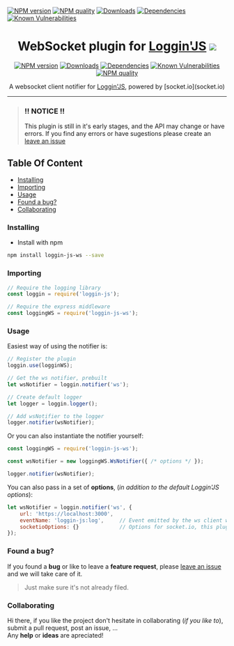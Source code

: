 [![NPM version][npm-image]][npm-url]
[![NPM quality][code-quality-badge]][code-quality-link]
[![Downloads][downloads-badge]][downloads-link]
[![Dependencies][dependencies-badge]][dependencies-link]
[![Known Vulnerabilities][vulnerabilities-badge]][vulnerabilities-link]

<!-- Links -->
[npm-image]: https://img.shields.io/npm/v/loggin-js-ws.svg?style=flat-square
[npm-url]: https://npmjs.org/package/loggin-js-ws

[travis-image]: https://img.shields.io/travis/nombrekeff/loggin-js-ws.svg?style=flat-square
[travis-url]: https://travis-ci.org/nombrekeff/loggin-js-ws

[code-quality-badge]: http://npm.packagequality.com/shield/loggin-js-ws.svg?style=flat-square
[code-quality-link]: https://packagequality.com/#?package=loggin-js-ws

[downloads-badge]: https://img.shields.io/npm/dt/loggin-js-ws.svg?style=flat-square
[downloads-link]: https://www.npmjs.com/package/loggin-js-ws

[dependencies-badge]: https://img.shields.io/david/nombrekeff/loggin-js-ws.svg?style=flat-square
[dependencies-link]: https://david-dm.org/nombrekeff/loggin-js-ws?view=tree

[vulnerabilities-badge]: https://snyk.io/test/npm/loggin-js-ws/badge.svg?style=flat-square
[vulnerabilities-link]: https://snyk.io/test/npm/loggin-js-ws

<div align="center">

# WebSocket plugin for [Loggin'JS](https://github.com/loggin-js/loggin-js) ![](https://img.shields.io/badge/PRs-welcome-green.svg) <!-- omit in toc -->

[![NPM version][npm-image]][npm-url]
[![Downloads][downloads-badge]][downloads-link]
[![Dependencies][dependencies-badge]][dependencies-link]
[![Known Vulnerabilities][vulnerabilities-badge]][vulnerabilities-link]  
[![NPM quality][code-quality-badge]][code-quality-link]  
  
<p>
A websocket client notifier for <a href="https://github.com/loggin-js/loggin-js">Loggin'JS<a>, powered by [socket.io](socket.io)
</p>
</div>

****

> ### !! NOTICE !!
> This plugin is still in it's early stages, and the API may change or have errors. 
> If you find any errors or have sugestions please create an [leave an issue](https://github.com/nombrekeff/loggin-js-ws/issues/new)


## Table Of Content <!-- omit in toc -->
- [Installing](#installing)
- [Importing](#importing)
- [Usage](#usage)
- [Found a bug?](#found-a-bug)
- [Collaborating](#collaborating)

### Installing
* Install with npm
```bash
npm install loggin-js-ws --save
```

### Importing
```javascript
// Require the logging library
const loggin = require('loggin-js');

// Require the express middleware
const loggingWS = require('loggin-js-ws');
```

### Usage
Easiest way of using the notifier is:
```javascript
// Register the plugin
loggin.use(logginWS);

// Get the ws notifier, prebuilt
let wsNotifier = loggin.notifier('ws');

// Create default logger
let logger = loggin.logger();

// Add wsNotifier to the logger
logger.notifier(wsNotifier);
```

Or you can also instantiate the notifier yourself:
```js
const loggingWS = require('loggin-js-ws');

const wsNotifier = new loggingWS.WsNotifier({ /* options */ });

logger.notifier(wsNotifier);
```

You can also pass in a set of **options**, (_in addition to the default Loggin'JS options_):
```javascript
let wsNotifier = loggin.notifier('ws', {
    url: 'https://localhost:3000',
    eventName: 'loggin-js:log',     // Event emitted by the ws client when a log is sent   
    socketioOptions: {}             // Options for socket.io, this plugin uses socket.io - https://github.com/socketio/socket.io-client/blob/master/docs/API.md#iourl-options
});
```

### Found a bug?
If you found a **bug** or like to leave a **feature request**, please [leave an issue](https://github.com/nombrekeff/loggin-js-ws/issues/new) and we will take care of it.
> Just make sure it's not already filed.


### Collaborating
Hi there, if you like the project don't hesitate in collaborating (_if you like to_), submit a pull request, post an issue, ...   
Any **help** or **ideas** are apreciated!

